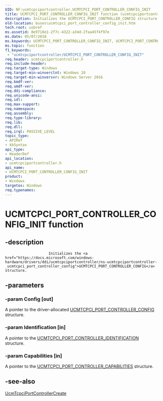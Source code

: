 ```yaml
---
UID: NF:ucmtcpciportcontroller.UCMTCPCI_PORT_CONTROLLER_CONFIG_INIT
title: UCMTCPCI_PORT_CONTROLLER_CONFIG_INIT function (ucmtcpciportcontroller.h)
description: Initializes the UCMTCPCI_PORT_CONTROLLER_CONFIG structure.
old-location: buses\ucmtcpci_port_controller_config_init.htm
tech.root: usbref
ms.assetid: 8e9718e1-2f7c-4322-a34d-2faa45f4f97e
ms.date: 05/07/2018
ms.keywords: UCMTCPCI_PORT_CONTROLLER_CONFIG_INIT, UCMTCPCI_PORT_CONTROLLER_CONFIG_INIT method [Buses], buses.ucmtcpci_port_controller_config_init, ucmtcpciportcontroller/UCMTCPCI_PORT_CONTROLLER_CONFIG_INIT
ms.topic: function
f1_keywords:
 - "ucmtcpciportcontroller/UCMTCPCI_PORT_CONTROLLER_CONFIG_INIT"
req.header: ucmtcpciportcontroller.h
req.include-header: 
req.target-type: Windows
req.target-min-winverclnt: Windows 10
req.target-min-winversvr: Windows Server 2016
req.kmdf-ver: 
req.umdf-ver: 
req.ddi-compliance: 
req.unicode-ansi: 
req.idl: 
req.max-support: 
req.namespace: 
req.assembly: 
req.type-library: 
req.lib: 
req.dll: 
req.irql: PASSIVE_LEVEL
topic_type:
- APIRef
- kbSyntax
api_type:
- HeaderDef
api_location:
- ucmtcpciportcontroller.h
api_name:
- UCMTCPCI_PORT_CONTROLLER_CONFIG_INIT
product:
- Windows
targetos: Windows
req.typenames: 
---
```


# UCMTCPCI_PORT_CONTROLLER_CONFIG_INIT function


## -description



                        Initializes the <a href="https://docs.microsoft.com/windows-hardware/drivers/ddi/ucmtcpciportcontroller/ns-ucmtcpciportcontroller-_ucmtcpci_port_controller_config">UCMTCPCI_PORT_CONTROLLER_CONFIG</a> structure.
                


## -parameters




### -param Config [out]

A pointer to the driver-allocated <a href="https://docs.microsoft.com/windows-hardware/drivers/ddi/ucmtcpciportcontroller/ns-ucmtcpciportcontroller-_ucmtcpci_port_controller_config">UCMTCPCI_PORT_CONTROLLER_CONFIG</a> structure.


### -param Identification [in]

A pointer to the <a href="https://docs.microsoft.com/windows-hardware/drivers/ddi/ucmtcpciportcontroller/ns-ucmtcpciportcontroller-_ucmtcpci_port_controller_identification">UCMTCPCI_PORT_CONTROLLER_IDENTIFICATION</a> structure.


### -param Capabilities [in]

 A pointer to the 
                 <a href="https://docs.microsoft.com/windows-hardware/drivers/ddi/ucmtcpciportcontroller/ns-ucmtcpciportcontroller-_ucmtcpci_port_controller_capabilities">UCMTCPCI_PORT_CONTROLLER_CAPABILITIES</a> structure.


## -see-also




<a href="https://docs.microsoft.com/windows-hardware/drivers/ddi/ucmtcpciportcontroller/nf-ucmtcpciportcontroller-ucmtcpciportcontrollercreate">UcmTcpciPortControllerCreate</a>
 

 

